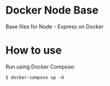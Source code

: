 # Docker Node Base
Base files for Node - Express on Docker

# How to use
Run using Docker Compose:

```console
$ docker-compose up -d
```
